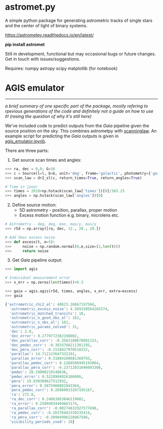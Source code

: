 # astromet.py

A simple python package for generating astrometric tracks of single stars and the center of light of binary systems.

https://astrometpy.readthedocs.io/en/latest/

**pip install astromet**

Still in development, functional but may occasional bugs or future changes. Get in touch with issues/suggestions.

Requires:
numpy
astropy
scipy
matplotlib (for notebook)



# AGIS emulator
---------------
*a brief summary of one specific part of the package, mostly refering to rpevious generations of the code and definitely not a guide on how to use it! (rasing the question of why it's still here)*

We've included code to predict outputs from the _Gaia_ pipeline given the source position on the sky.
This combines astrometpy with [scanninglaw](https://github.com/gaiaverse/scanninglaw).
An example script for predicting the _Gaia_ outputs is given in [agis_emulator.ipynb](https://github.com/gaiaverse/astrometpy/blob/master/agis_emulator.ipynb).

There are three parts:
1) Get source scan times and angles:
  ```python
  >>> ra, dec = 0,0; G=16
  >>> c = Source(l=l, b=b, unit='deg', frame='galactic', photometry={'gaia_g':G})
  >>> scan_law = dr2_sl(c, return_times=True, return_angles=True)

  # Time in jyear
  >>> times = 2010+np.hstack(scan_law['times'])[0]/365.25
  >>> angles = np.hstack(scan_law['angles'])[0]
  ```

2) Define source motion:
    - 5D astrometry - position, parallax, proper motion
    - Excess motion function e.g. binary, microlens etc.
  ```python
  # Astrometry - deg, deg, mas, mas/y, mas/y
  >>> r5d = np.array([ra, dec, 12., 20., 20.])

  # Add 5mas excess noise
  >>> def excess(t, e=5):
  >>>     noise = np.random.normal(0,e,size=(2,len(t)))
  >>>     return noise
  ```

3) Get _Gaia_ pipeline output:
  ```python
  >>> import agis

  # Individual measurement error
  >>> x_err = np.zeros(len(times))+0.3

  >>> gaia = agis.agis(r5d, times, angles, x_err, extra=excess)
  >>> gaia

  {'astrometric_chi2_al': 40623.26867197566,
    'astrometric_excess_noise': 4.569150584265574,
    'astrometric_matched_transits': 18,
    'astrometric_n_good_obs_al': 162,
    'astrometric_n_obs_al': 162,
    'astrometric_params_solved': 31,
    'dec': 2.0,
    'dec_error': 0.2779772382198002,
    'dec_parallax_corr': -0.3581180678081153,
    'dec_pmdec_corr': -0.3833760211381195,
    'dec_pmra_corr': -0.1518427970510252,
    'parallax': 14.712123647332191,
    'parallax_error': 0.31884109681369793,
    'parallax_pmdec_corr': 0.2268586945193064,
    'parallax_pmra_corr': -0.23712031696093308,
    'pmdec': 20.10006219148636,
    'pmdec_error': 0.5228904026166806,
    'pmra': 19.930380627512932,
    'pmra_error': 0.5075960881843364,
    'pmra_pmdec_corr': 0.26960013287195167,
    'ra': 272.0,
    'ra_dec_corr': 0.24063663846119082,
    'ra_error': 0.25894934494663174,
    'ra_parallax_corr': -0.08274832927577698,
    'ra_pmdec_corr': -0.26376481339235414,
    'ra_pmra_corr': -0.20984996228867586,
    'visibility_periods_used': 10}
  ```
